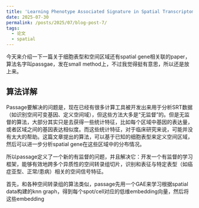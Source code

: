 ```yaml
---
title: 'Learning Phenotype Associated Signature in Spatial Transcriptomics with PASSAGE'
date: 2025-07-30
permalink: /posts/2025/07/blog-post-7/
tags:
  - 论文
  - spatial
---
```


今天来介绍一下一篇关于细胞表型和空间区域还有spatial gene相关联的paper，算法名字叫passgae，发在small method上，不过我觉得挺有意思，所以还是放上来。

## 算法详解

Passage要解决的问题是，现在已经有很多计算工具被开发出来用于分析SRT数据（如识别空间可变基因、定义空间域），但这些方法大多是“无监督”的。但是无监督的算法，大部分其实只是去获得一些统计特征，比如每个区域中基因的表达量，或者区域之间的基因表达相似度。而这些统计特征，对于临床研究来说，可能并没有太大的帮助。这篇文章提出的算法，可以基于已知的细胞表型来定义空间区域，然后可以进一步分析spatial gene在这些区域中的分布情况。

所以passage定义了一个新的有监督的问题，并且解决它：开发一个有监督的学习框架，能够有效地跨多个异质性的空间转录组切片，识别和表征与特定表型（如癌症亚型、正常/患病）相关的空间信号特征。

首先，和各种空间转录组的算法类似，passage先用一个GAE来学习根据spatial data构建的knn graph，得到每个spot/cell对应的低维embedding向量，然后将这些embedding

